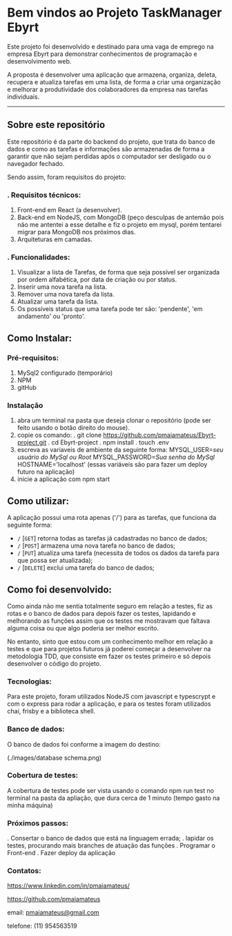 # Bem vindos ao Projeto TaskManager Ebyrt

Este projeto foi desenvolvido e destinado para uma vaga de emprego na empresa Ebyrt para demonstrar conhecimentos de programação e desenvolvimento web.

A proposta é desenvolver uma aplicação que armazena, organiza, deleta, recupera e atualiza tarefas em uma lista, de forma a criar uma organização e melhorar a produtividade dos colaboradores da empresa nas tarefas individuais.

---

## Sobre este repositório

Este repositório é da parte do backend do projeto, que trata do banco de dados e como as tarefas e informações são armazenadas de forma a garantir que não sejam perdidas após o computador ser desligado ou o navegador fechado.

Sendo assim, foram requisitos do projeto:

### . Requisitos técnicos:

1. Front-end em React (a desenvolver).
2. Back-end em NodeJS, com MongoDB (peço desculpas de antemão pois não me antentei a esse detalhe e fiz o projeto em mysql, porém tentarei migrar para MongoDB nos próximos dias.
3. Arquiteturas em camadas.

### . Funcionalidades:

1. Visualizar a lista de Tarefas, de forma que seja possível ser organizada por ordem alfabética, por data de criação ou por status.
2. Inserir uma nova tarefa na lista.
3. Remover uma nova tarefa da lista.
4. Atualizar uma tarefa da lista.
5. Os possíveis status que uma tarefa pode ter são: 'pendente', 'em andamento' ou 'pronto'.

## Como Instalar:

### Pré-requisitos:

1. MySql2 configurado (temporário)
2. NPM
3. gitHub

### Instalação

1. abra um terminal na pasta que deseja clonar o repositório (pode ser feito usando o botão direito do mouse).
2. copie os comando:
   . git clone https://github.com/pmaiamateus/Ebyrt-project.git
   . cd Ebyrt-project
   . npm install
   . touch .env
3. escreva as variaveis de ambiente da seguinte forma:
MYSQL_USER=*seu usuário do MySql ou Root*
MYSQL_PASSWORD=*Sua senha do MySql*
HOSTNAME='localhost'
(essas variáveis são para fazer um deploy futuro na aplicação)
4. inicie a aplicação com npm start

## Como utilizar:

A aplicação possui uma rota apenas ('/') para as tarefas, que funciona da seguinte forma:
* `/` [`GET`] retorna todas as tarefas já cadastradas no banco de dados;
* `/` [`POST`] armazena uma nova tarefa no banco de dados;
* `/` [`PUT`] atualiza uma tarefa (necessita de todos os dados da tarefa para que possa ser atualizada);
* `/` [`DELETE`] exclui uma tarefa do banco de dados;

## Como foi desenvolvido:

Como ainda não me sentia totalmente seguro em relação a testes, fiz as rotas e o banco de dados para depois fazer os testes, lapidando e melhorando as funções assim que os testes me mostravam que faltava alguma coisa ou que algo poderia ser melhor escrito.

No entanto, sinto que estou com um conhecimento melhor em relação a testes e que para projetos futuros já poderei começar a desenvolver na metodologia TDD, que consiste em fazer os testes primeiro e só depois desenvolver o código do projeto.

### Tecnologias:

Para este projeto, foram utilizados NodeJS com javascript e typescrypt e com o express para rodar a aplicação, e para os testes foram utilizados chai, frisby e a biblioteca shell.

### Banco de dados:

O banco de dados foi conforme a imagem do destino:

(./images/database schema.png)

### Cobertura de testes:

A cobertura de testes pode ser vista usando o comando npm run test no terminal na pasta da apliação, que dura cerca de 1 minuto (tempo gasto na minha máquina)

### Próximos passos:

. Consertar o banco de dados que está na linguagem errada;
. lapidar os testes, procurando mais branches de atuação das funções
. Programar o Front-end
. Fazer deploy da aplicação

### Contatos:

https://www.linkedin.com/in/pmaiamateus/

https://github.com/pmaiamateus

email: pmaiamateus@gmail.com

telefone: (11) 954563519
